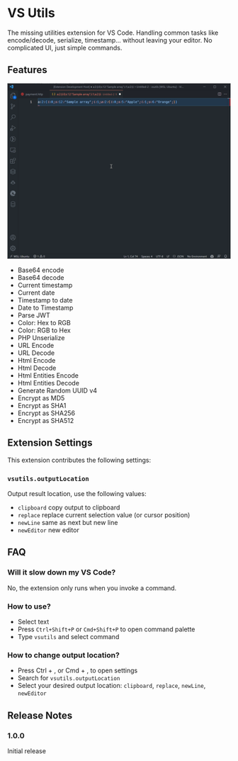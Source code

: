 # VS Utils
The missing utilities extension for VS Code. Handling common tasks like encode/decode, serialize, timestamp... without leaving your editor.
No complicated UI, just simple commands.

## Features

![Features](images/vsutils.gif)

- Base64 encode
- Base64 decode
- Current timestamp
- Current date
- Timestamp to date
- Date to Timestamp
- Parse JWT
- Color: Hex to RGB
- Color: RGB to Hex
- PHP Unserialize
- URL Encode
- URL Decode
- Html Encode
- Html Decode
- Html Entities Encode
- Html Entities Decode
- Generate Random UUID v4
- Encrypt as MD5
- Encrypt as SHA1
- Encrypt as SHA256
- Encrypt as SHA512

## Extension Settings
This extension contributes the following settings:

### `vsutils.outputLocation`
Output result location, use the following values:

- `clipboard` copy output to clipboard
- `replace` replace current selection value (or cursor position)
- `newLine` same as next but new line
- `newEditor` new editor

## FAQ

### Will it slow down my VS Code?
No, the extension only runs when you invoke a command.
### How to use?
- Select text
- Press `Ctrl+Shift+P` or `Cmd+Shift+P` to open command palette
- Type `vsutils` and select command

### How to change output location?
- Press Ctrl + , or Cmd + , to open settings
- Search for `vsutils.outputLocation`
- Select your desired output location: `clipboard`, `replace`, `newLine`, `newEditor`

## Release Notes
### 1.0.0
Initial release